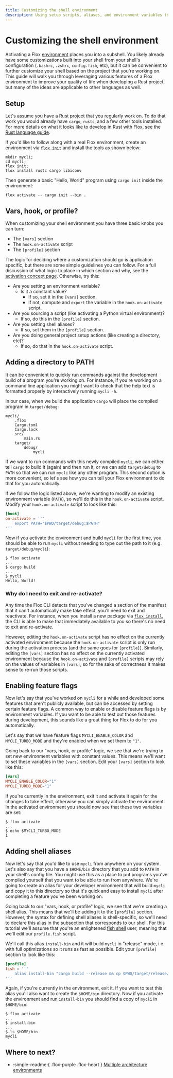 ```yaml
---
title: Customizing the shell environment
description: Using setup scripts, aliases, and environment variables to improve your workflows.
---
```


# Customizing the shell environment

Activating a Flox [environment][environment_concept] places you into a subshell.
You likely already have some customizations built into your shell from your shell's configuration (`.bashrc`, `.zshrc`, `config.fish`, etc), but it can be convenient to further customize your shell based on the project that you're working on.
This guide will walk you through leveraging various features of a Flox environment to improve your quality of life when developing a Rust project, but many of the ideas are applicable to other languages as well.

## Setup

Let's assume you have a Rust project that you regularly work on.
To do that work you would already have `cargo`, `rustc`, and a few other tools installed.
For more details on what it looks like to develop in Rust with Flox, see the [Rust language guide][rust_guide].

If you'd like to follow along with a real Flox environment, create an environment via [`flox init`][flox_init] and install the tools as shown below:

```{ .bash .copy }
mkdir mycli;
cd mycli;
flox init;
flox install rustc cargo libiconv
```

Then generate a basic "Hello, World" program using `cargo init` inside the environment:

```{ .bash .copy }
flox activate -- cargo init --bin .
```

## Vars, hook, or profile?

When customizing your shell environment you have three basic knobs you can turn:

- The `[vars]` section
- The `hook.on-activate` script
- The `[profile]` section

The logic for deciding where a customization should go is application specific, but there are some simple guidelines you can follow.
For a full discussion of what logic to place in which section and why, see the [activation concept page][activation_concept].
Otherwise, try this:

<!-- markdownlint-disable MD007 -->
- Are you setting an environment variable?
    - Is it a constant value?
        - If so, set it in the `[vars]` section.
        - If not, compute and `export` the variable in the `hook.on-activate` script.
- Are you sourcing a script (like activating a Python virtual environment)?
    - If so, do this in the `[profile]` section.
- Are you setting shell aliases?
    - If so, set them in the `[profile]` section.
- Are you doing general project setup actions (like creating a directory, etc)?
    - If so, do that in the `hook.on-activate` script.
<!-- markdownlint-enable MD007 -->

## Adding a directory to PATH

It can be convenient to quickly run commands against the development build of a program you're working on.
For instance, if you're working on a command line application you might want to check that the help text is formatted properly by interactively running `mycli -h`.

In our case, when we build the application `cargo` will place the compiled program in `target/debug`:

```text
mycli/
    .flox
    Cargo.toml
    Cargo.lock
    src/
        main.rs
    target/
        debug/
            mycli
```

If we want to run commands with this newly compiled `mycli`, we can either tell `cargo` to build it (again) and then run it, or we can add `target/debug` to `PATH` so that we can run `mycli` like any other program.
This second option is more convenient, so let's see how you can tell your Flox environment to do that for you automatically.

If we follow the logic listed above, we're wanting to modify an existing environment variable (`PATH`), so we'll do this in the `hook.on-activate` script.
Modify your `hook.on-activate` script to look like this:

```toml
[hook]
on-activate = '''
    export PATH="$PWD/target/debug:$PATH"
'''
```

Now if you activate the environment and build `mycli` for the first time, you should be able to run `mycli` without needing to type out the path to it (e.g. `target/debug/mycli`):

```console
$ flox activate
...
$ cargo build
...
$ mycli
Hello, World!
```

### Why do I need to exit and re-activate?

Any time the Flox CLI detects that you've changed a section of the manifest that it can't automatically make take effect, you'll need to exit and reactivate.
For instance, when you install a new package via [`flox install`][flox_install], the CLI is able to make that immediately available to you so there's no need to exit and re-activate.

However, editing the `hook.on-activate` script has no effect on the currently activated environment because the `hook.on-activate` script is only run during the activation process (and the same goes for `[profile]`).
Similarly, editing the `[vars]` section has no effect on the currently activated environment because the `hook.on-activate` and `[profile]` scripts may rely on the values of variables in `[vars]`, so for the sake of correctness it makes sense to re-run those scripts.

## Enabling feature flags

Now let's say that you've worked on `mycli` for a while and developed some features that aren't publicly available, but can be accessed by setting certain feature flags.
A common way to enable or disable feature flags is by environment variables.
If you want to be able to test out those features during development, this sounds like a great thing for Flox to do for you automatically.

Let's say that we have feature flags `MYCLI_ENABLE_COLOR` and `MYCLI_TURBO_MODE` and they're enabled when we set them to `"1"`.

Going back to our "vars, hook, or profile" logic, we see that we're trying to set new environment variables with constant values.
This means we'll want to set these variables in the `[vars]` section.
Edit your `[vars]` section to look like this:

```toml
[vars]
MYCLI_ENABLE_COLOR="1"
MYCLI_TURBO_MODE="1"
```

If you're currently in the environment, exit it and activate it again for the changes to take effect, otherwise you can simply activate the environment.
In the activated environment you should now see that these two variables are set:

```console
$ flox activate
...
$ echo $MYCLI_TURBO_MODE
1
```

## Adding shell aliases

Now let's say that you'd like to use `mycli` from anywhere on your system.
Let's also say that you have a `$HOME/bin` directory that you add to `PATH` in your shell's config file.
You might use this as a place to put programs you've compiled yourself that you want to be able to run from anywhere.
We're going to create an alias for your developer environment that will build `mycli` and copy it to this directory so that it's quick and easy to install `mycli` after completing a feature you've been working on.

Going back to our "vars, hook, or profile" logic, we see that we're creating a shell alias.
This means that we'll be adding it to the `[profile]` section.
However, the syntax for defining shell aliases is shell-specific, so we'll need to declare this alias in the subsection that corresponds to our shell.
For this tutorial we'll assume that you're an enlightened [fish shell][fish_shell] user, meaning that we'll edit our `profile.fish` script.

We'll call this alias `install-bin` and it will build `mycli` in "release" mode, i.e. with full optimizations so it runs as fast as possible.
Edit your `[profile]` section to look like this:

```toml
[profile]
fish = '''
    alias install-bin "cargo build --release && cp $PWD/target/release/mycli $HOME/bin/mycli"
'''
```

Again, if you're currently in the environment, exit it.
If you want to test this alias you'll also want to create the `$HOME/bin` directory.
Now if you activate the environment and run `install-bin` you should find a copy of `mycli` in `$HOME/bin`:

```console
$ flox activate
...
$ install-bin
...
$ ls $HOME/bin
mycli
```

## Where to next?

- :simple-readme:{ .flox-purple .flox-heart } [Multiple architecture environments][multi-arch-guide]

[environment_concept]: ../explanations/environments.md
[flox_activate]: ../man/flox-activate.md
[multi-arch-guide]: ./multi-arch-environments.md
[rust_guide]: ../cookbook/languages/rust.md
[flox_init]: ../man/flox-init.md
[activation_concept]: ../explanations/activation.md
[fish_shell]: https://fishshell.com/
[flox_install]: ../man/flox-install.md
